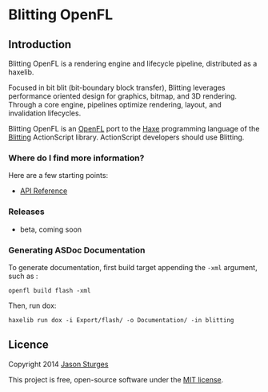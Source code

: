 Blitting OpenFL
===============

## Introduction

Blitting OpenFL is a rendering engine and lifecycle pipeline, distributed as a haxelib.

Focused in bit blit (bit-boundary block transfer), Blitting leverages performance oriented design
for graphics, bitmap, and 3D rendering.  Through a core engine, pipelines optimize rendering, layout, and invalidation lifecycles.

Blitting OpenFL is an [OpenFL](http://www.openfl.org/) port to the [Haxe](http://haxe.org/) programming language
of the [Blitting](https://github.com/jasonsturges/blitting) ActionScript library.  ActionScript developers should use Blitting.


### Where do I find more information?

Here are a few starting points:

* [API Reference](http://jasonsturges.github.io/blitting-openfl/)


### Releases

* beta, coming soon


### Generating ASDoc Documentation

To generate documentation, first build target appending the `-xml` argument, such as :

    openfl build flash -xml

Then, run dox:

    haxelib run dox -i Export/flash/ -o Documentation/ -in blitting


## Licence

Copyright 2014 [Jason Sturges](http://jasonsturges.com)

This project is free, open-source software under the [MIT license](LICENSE.md).
